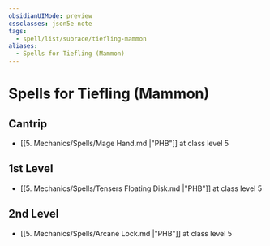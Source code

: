 ```yaml
---
obsidianUIMode: preview
cssclasses: json5e-note
tags:
  - spell/list/subrace/tiefling-mammon
aliases:
  - Spells for Tiefling (Mammon)
---
```

# Spells for Tiefling (Mammon)

## Cantrip

- [[5. Mechanics/Spells/Mage Hand.md \|"PHB"]] at class level 5

## 1st Level

- [[5. Mechanics/Spells/Tensers Floating Disk.md \|"PHB"]] at class level 5

## 2nd Level

- [[5. Mechanics/Spells/Arcane Lock.md \|"PHB"]] at class level 5
